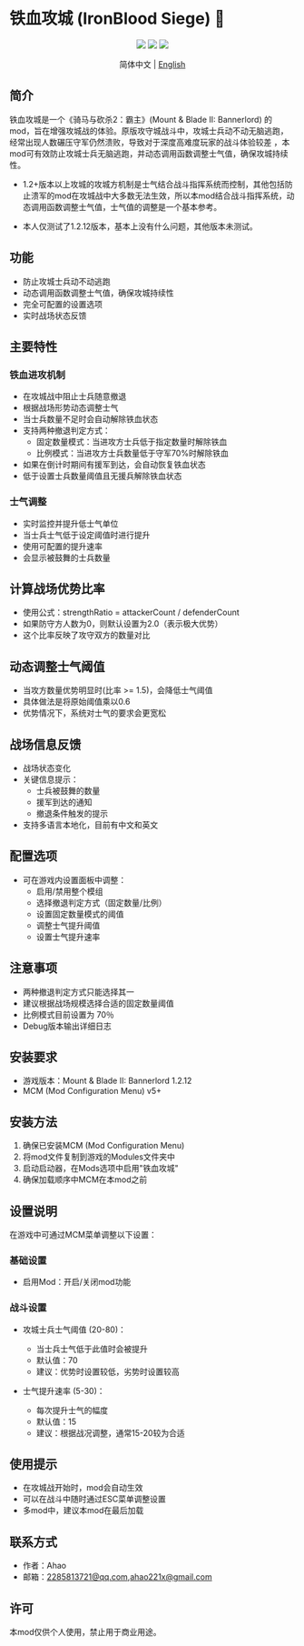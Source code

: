 # 铁血攻城 (IronBlood Siege) 🏰

<div align="center">
  <img src="https://img.shields.io/badge/游戏-骑马与砍杀：霸主-red"/>
  <img src="https://img.shields.io/badge/游戏版本-1.2.12-blue"/>
  <img src="https://img.shields.io/badge/语言-中文%20%7C%20English-green"/>
  
  简体中文 | [English](README_EN.md)
</div>

## 简介
铁血攻城是一个《骑马与砍杀2：霸主》(Mount & Blade II: Bannerlord) 的mod，旨在增强攻城战的体验。原版攻守城战斗中，攻城士兵动不动无脑逃跑，经常出现人数碾压守军仍然溃败，导致对于深度高难度玩家的战斗体验较差 ，本mod可有效防止攻城士兵无脑逃跑，并动态调用函数调整士气值，确保攻城持续性。
- 1.2+版本以上攻城的攻城方机制是士气结合战斗指挥系统而控制，其他包括防止溃军的mod在攻城战中大多数无法生效，所以本mod结合战斗指挥系统，动态调用函数调整士气值，士气值的调整是一个基本参考。

- 本人仅测试了1.2.12版本，基本上没有什么问题，其他版本未测试。

## 功能
- 防止攻城士兵动不动逃跑
- 动态调用函数调整士气值，确保攻城持续性
- 完全可配置的设置选项
- 实时战场状态反馈

## 主要特性
### 铁血进攻机制
- 在攻城战中阻止士兵随意撤退
- 根据战场形势动态调整士气
- 当士兵数量不足时会自动解除铁血状态
- 支持两种撤退判定方式：
  - 固定数量模式：当进攻方士兵低于指定数量时解除铁血
  - 比例模式：当进攻方士兵数量低于守军70%时解除铁血
- 如果在倒计时期间有援军到达，会自动恢复铁血状态
- 低于设置士兵数量阈值且无援兵解除铁血状态

### 士气调整
- 实时监控并提升低士气单位
- 当士兵士气低于设定阈值时进行提升
- 使用可配置的提升速率
- 会显示被鼓舞的士兵数量

## 计算战场优势比率
- 使用公式：strengthRatio = attackerCount / defenderCount
- 如果防守方人数为0，则默认设置为2.0（表示极大优势）
- 这个比率反映了攻守双方的数量对比

## 动态调整士气阈值
- 当攻方数量优势明显时(比率 >= 1.5)，会降低士气阈值
- 具体做法是将原始阈值乘以0.6
- 优势情况下，系统对士气的要求会更宽松

## 战场信息反馈
- 战场状态变化
- 关键信息提示：
  - 士兵被鼓舞的数量
  - 援军到达的通知
  - 撤退条件触发的提示
- 支持多语言本地化，目前有中文和英文

## 配置选项
- 可在游戏内设置面板中调整：
  - 启用/禁用整个模组
  - 选择撤退判定方式（固定数量/比例）
  - 设置固定数量模式的阈值
  - 调整士气提升阈值
  - 设置士气提升速率

## 注意事项
- 两种撤退判定方式只能选择其一
- 建议根据战场规模选择合适的固定数量阈值
- 比例模式目前设置为 70％
- Debug版本输出详细日志

## 安装要求
- 游戏版本：Mount & Blade II: Bannerlord 1.2.12
- MCM (Mod Configuration Menu) v5+

## 安装方法
1. 确保已安装MCM (Mod Configuration Menu)
2. 将mod文件复制到游戏的Modules文件夹中
3. 启动启动器，在Mods选项中启用"铁血攻城"
4. 确保加载顺序中MCM在本mod之前

## 设置说明
在游戏中可通过MCM菜单调整以下设置：

### 基础设置
- 启用Mod：开启/关闭mod功能

### 战斗设置
- 攻城士兵士气阈值 (20-80)：
  - 当士兵士气低于此值时会被提升
  - 默认值：70
  - 建议：优势时设置较低，劣势时设置较高

- 士气提升速率 (5-30)：
  - 每次提升士气的幅度
  - 默认值：15
  - 建议：根据战况调整，通常15-20较为合适

## 使用提示
- 在攻城战开始时，mod会自动生效
- 可以在战斗中随时通过ESC菜单调整设置
- 多mod中，建议本mod在最后加载


## 联系方式
- 作者：Ahao
- 邮箱：2285813721@qq.com,ahao221x@gmail.com

## 许可
本mod仅供个人使用，禁止用于商业用途。
